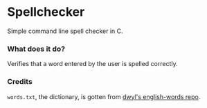 # Spellchecker

Simple command line spell checker in C.

### What does it do?
Verifies that a word entered by the user is spelled correctly.

### Credits
`words.txt`, the dictionary, is gotten from [dwyl's english-words repo](https://github.com/dwyl/english-words).
